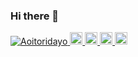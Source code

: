 ### Hi there 👋

<p align="left">
  <a href="https://github.com/Aoitoridayo/Aoitoridayo/">
    <img src="https://komarev.com/ghpvc/?username=yutkat" alt="Aoitoridayo" />
  </a>
  <a href="https://github.com/Aoitoridayo">
    <img height="20" src="https://img.shields.io/github/followers/Aoitoridayo?label=follow&logo=github&style=flat" />
  </a>
  <a href="https://www.reddit.com/user/Aoitoridayo">
    <img height="20" src="https://img.shields.io/reddit/user-karma/combined/Aoitoridayo?label=Reddit&logo=reddit&style=flat" />
  </a>
  <a href="http://qiita.com/Aoitoridayo">
    <img height="20" src="https://qiita-badge.apiapi.app/s/Aoitoridayo/posts.svg" />
  </a>
  <//qiita.com/yutkat">
    <img height="20" src="https://qiita-badge.apiapi.app/s/Aoitoridayo/contributions.svg" />
  </a>
</p>

<!--
**Aoitoridayo/Aoitoridayo** is a ✨ _special_ ✨ repository because its `README.md` (this file) appears on your GitHub profile.

Here are some ideas to get you started:
